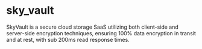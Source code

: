 # sky_vault

SkyVault is a secure cloud storage SaaS utilizing both client-side and server-side encryption techniques, ensuring 100% data encryption in transit and at rest, with sub 200ms read response times.
